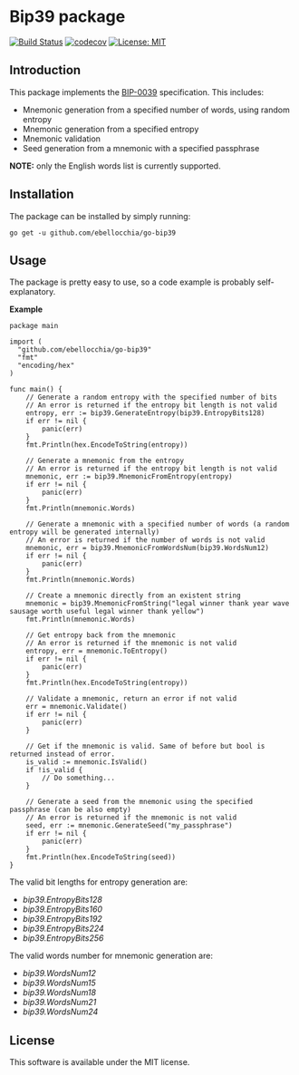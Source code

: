 # Bip39 package
[![Build Status](https://travis-ci.com/ebellocchia/go-bip39.svg?branch=master)](https://travis-ci.com/ebellocchia/go-bip39)
[![codecov](https://codecov.io/gh/ebellocchia/go-bip39/branch/master/graph/badge.svg)](https://codecov.io/gh/ebellocchia/go-bip39)
[![License: MIT](https://img.shields.io/badge/License-MIT-yellow.svg)](https://raw.githubusercontent.com/ebellocchia/go-bip39/master/LICENSE)

## Introduction

This package implements the [BIP-0039](https://github.com/bitcoin/bips/blob/master/bip-0039.mediawiki) specification. This includes:
- Mnemonic generation from a specified number of words, using random entropy
- Mnemonic generation from a specified entropy
- Mnemonic validation
- Seed generation from a mnemonic with a specified passphrase

**NOTE:** only the English words list is currently supported.

## Installation

The package can be installed by simply running:

    go get -u github.com/ebellocchia/go-bip39

## Usage

The package is pretty easy to use, so a code example is probably self-explanatory.

**Example**

    package main

    import (
      "github.com/ebellocchia/go-bip39"
      "fmt"
      "encoding/hex"
    )

    func main() {
        // Generate a random entropy with the specified number of bits
        // An error is returned if the entropy bit length is not valid
        entropy, err := bip39.GenerateEntropy(bip39.EntropyBits128)
        if err != nil {
            panic(err)
        }
        fmt.Println(hex.EncodeToString(entropy))

        // Generate a mnemonic from the entropy
        // An error is returned if the entropy bit length is not valid
        mnemonic, err := bip39.MnemonicFromEntropy(entropy)
        if err != nil {
            panic(err)
        }
        fmt.Println(mnemonic.Words)

        // Generate a mnemonic with a specified number of words (a random entropy will be generated internally)
        // An error is returned if the number of words is not valid
        mnemonic, err = bip39.MnemonicFromWordsNum(bip39.WordsNum12)
        if err != nil {
            panic(err)
        }
        fmt.Println(mnemonic.Words)

        // Create a mnemonic directly from an existent string
        mnemonic = bip39.MnemonicFromString("legal winner thank year wave sausage worth useful legal winner thank yellow")
        fmt.Println(mnemonic.Words)

        // Get entropy back from the mnemonic
        // An error is returned if the mnemonic is not valid
        entropy, err = mnemonic.ToEntropy()
        if err != nil {
            panic(err)
        }
        fmt.Println(hex.EncodeToString(entropy))

        // Validate a mnemonic, return an error if not valid
        err = mnemonic.Validate()
        if err != nil {
            panic(err)
        }

        // Get if the mnemonic is valid. Same of before but bool is returned instead of error.
        is_valid := mnemonic.IsValid()
        if !is_valid {
            // Do something...
        }

        // Generate a seed from the mnemonic using the specified passphrase (can be also empty)
        // An error is returned if the mnemonic is not valid
        seed, err := mnemonic.GenerateSeed("my_passphrase")
        if err != nil {
            panic(err)
        }
        fmt.Println(hex.EncodeToString(seed))
    }

The valid bit lengths for entropy generation are:
- *bip39.EntropyBits128*
- *bip39.EntropyBits160*
- *bip39.EntropyBits192*
- *bip39.EntropyBits224*
- *bip39.EntropyBits256*

The valid words number for mnemonic generation are:
- *bip39.WordsNum12*
- *bip39.WordsNum15*
- *bip39.WordsNum18*
- *bip39.WordsNum21*
- *bip39.WordsNum24*

## License

This software is available under the MIT license.
